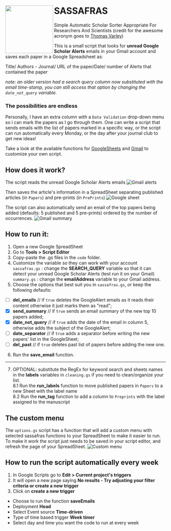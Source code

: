 # SASSAFRAS <img align="left" src="img_/sassafras.png" width="150">

Simple Automatic Scholar Sorter Appropriate For Researchers And Scientists (credit for the awesome acronym goes to [Thomas Varley](https://github.com/thosvarley))

This is a small script that looks for **unread Google Scholar Alerts** emails in your Gmail account and saves each paper in a Google Spreadsheet as:

  Title/ Authors - Journal/ URL of the paper/Date/ number of Alerts that contained the paper  
 
  *note: an older version had a search query column now substituted with the email time-stamp, you can still access that option by changing the `date_not_query` variable.*
 
### The possibilities are endless
Personally, I have an extra column with a `Data Validation` drop-down menu so i can mark the papers as I go through them. One can write a script that sends emails with the list of papers marked in a specific way, or the script can run automatically every Monday, or the day after your journal club to get new ideas!

Take a look at the available functions for [GoogleSheets](https://developers.google.com/apps-script/reference/spreadsheet/spreadsheet-app) and [Gmail](https://developers.google.com/apps-script/reference/gmail/gmail-app) to customize your own script.
 
## How does it work?
The script reads the unread Google Scholar Alerts emails
![Gmail alerts](img_/gmail_GSalerts.png)

Then saves the article's information in a SpreadSheet separating published articles (in `Papers`) and pre-prints (in `PrePrints`)
![Google sheet](img_/sheet_GSalerts.png)

The script can also automatically send an email of the top papers being added
(defaults: 5 published and 5 pre-prints) ordered by the number of occurrences.
![Gmail summary](img_/sampleemail_GSalerts.png)

## How to run it:
1. Open a new Google SpreadSheet
2. Go to **Tools > Script Editor**
3. Copy-paste the .gs files in the `code` folder.
4. Customize the variable so they can work with your account  
  `sassafras.gs` : change the **SEARCH_QUERY** variable so that it can detect your unread Google Scholar Alerts (test run it on your Gmail)  
  `summary.gs` : change the **emailAddress** variable to your Gmail address.
5. Choose the options that best suit you in `sassafras.gs`, or keep the following defaults:

  - [ ] **del_emails** // if `true` deletes the GoogleAlert emails as it reads their content otherwise it just marks them as "read";  
  - [x] **send_summary** // if `true` sends an email summary of the new top 10 papers added;  
  - [x] **date_not_query** // if `true` adds the date of the email in column 5, otherwise adds the subject of the GoogleAlert;
  - [ ] **date_separator** // if `true` adds a separator before writing the new papers' list in the GoogleSheet;
  - [ ] **del_past** // if `true` deletes past list of papers before adding the new one.
6. Run the **save_email** function.
---
7. OPTIONAL: substitute the RegEx for keyword search and sheets names in the **labels** variables in `cleaning.gs` if you need to clean/organize your list.  
8.1 Run the **run_labels** function to move published papers in `Papers` to a new Sheet with the label name  
8.2 Run the **run_tag** function to add a column to `Preprints` with the label assigned to the manuscript  

## The custom menu
The `options.gs` script has a function that will add a custom menu with selected sassafras functions to your SpreadSheet to make it easier to run.  
To make it work the script just needs to be saved in your script editor, and refresh the page of your SpreadSheet.
![Custom menu](img_/menu_GSalerts.png)

## How to run the script automatically every week
1. In Google Scripts go to **Edit > Current project's triggers**  
2. It will open a new page saying **No results - Try adjusting your filter criteria or create a new trigger**  
3. Click on **create a new trigger**  

  - Choose to run the function **saveEmails**  
  - Deployment **Head**  
  - Select Event source **Time-driven**  
  - Type of time based trigger **Week timer**  
  - Select day and time you want the code to run at every week
